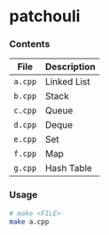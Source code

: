# patchouli

### Contents
File | Description
-- | --
`a.cpp` | Linked List
`b.cpp` | Stack
`c.cpp` | Queue
`d.cpp` | Deque
`e.cpp` | Set
`f.cpp` | Map
`g.cpp` | Hash Table

### Usage
```bash
# make <FILE>
make a.cpp
```